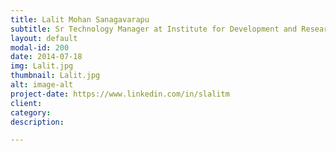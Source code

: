 ```yaml
---
title: Lalit Mohan Sanagavarapu
subtitle: Sr Technology Manager at Institute for Development and Research in Banking Technology
layout: default
modal-id: 200
date: 2014-07-18
img: Lalit.jpg
thumbnail: Lalit.jpg
alt: image-alt
project-date: https://www.linkedin.com/in/slalitm
client: 
category: 
description: 

---
```

